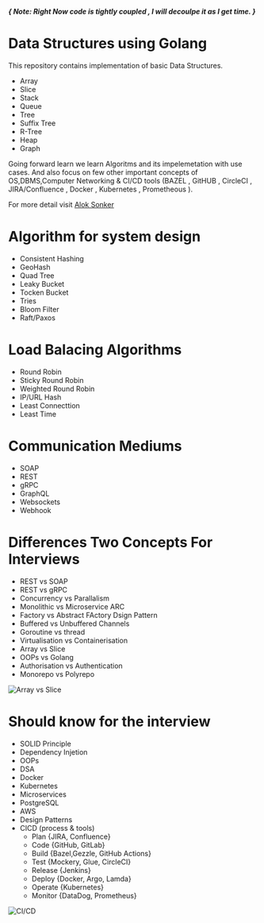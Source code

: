 ***{ Note: Right Now code is tightly coupled , I will decoulpe it as I get time. }***
# Data Structures using Golang 
This repository contains implementation of basic Data Structures.
  - Array
  - Slice
  - Stack
  - Queue
  - Tree
  - Suffix Tree
  - R-Tree
  - Heap
  - Graph


Going forward learn we learn Algoritms and its impelemetation with use cases.
And also focus on few other important concepts of OS,DBMS,Computer Networking & CI/CD tools (BAZEL , GitHUB , CircleCI , JIRA/Confluence , Docker , Kubernetes , Prometheous ).

For more detail visit [Alok Sonker](http://aloksonker.me)

# Algorithm for system design
  - Consistent Hashing
  - GeoHash
  - Quad Tree
  - Leaky Bucket
  - Tocken Bucket
  - Tries
  - Bloom Filter
  - Raft/Paxos


# Load Balacing Algorithms 
  - Round Robin
  - Sticky Round Robin
  - Weighted Round Robin
  - IP/URL Hash
  - Least Connecttion
  - Least Time

# Communication Mediums
  - SOAP
  - REST
  - gRPC
  - GraphQL
  - Websockets
  - Webhook

# Differences Two Concepts For Interviews  
  - REST vs SOAP
  - REST vs gRPC
  - Concurrency vs Parallalism
  - Monolithic vs Microservice ARC
  - Factory vs Abstract FActory Dsign Pattern
  - Buffered vs Unbuffered Channels
  - Goroutine vs thread
  - Virtualisation vs Containerisation
  - Array vs Slice
  - OOPs vs Golang
  - Authorisation vs Authentication
  - Monorepo vs Polyrepo

![Array vs Slice](https://go.dev/blog/slices)
# Should know for the interview
  - SOLID Principle
  - Dependency Injetion
  - OOPs
  - DSA
  - Docker 
  - Kubernetes
  - Microservices
  - PostgreSQL
  - AWS
  - Design Patterns
  - CICD (process & tools)
    - Plan  {JIRA, Confluence}
    - Code  {GitHub, GitLab}
    - Build {Bazel,Gezzle, GitHub Actions}
    - Test  {Mockery, Glue, CircleCI}
    - Release {Jenkins}
    - Deploy  {Docker, Argo, Lamda}
    - Operate {Kubernetes}
    - Monitor {DataDog, Prometheus}

![CI/CD](https://miro.medium.com/v2/resize:fit:834/1*O76HIkmAb_ackQ94hUHMPw.png)
